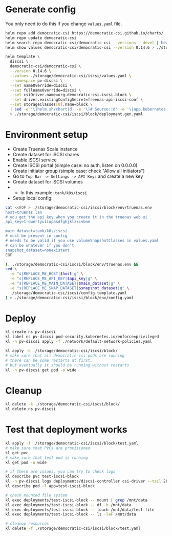 
# Generate config

You only need to do this if you change `values.yaml` file.

```bash
helm repo add democratic-csi https://democratic-csi.github.io/charts/
helm repo update democratic-csi
helm search repo democratic-csi/democratic-csi --versions --devel | head
helm show values democratic-csi/democratic-csi --version 0.14.6 > ./storage/democratic-csi/default-values.yaml
```

```bash
helm template \
  discsi \
  democratic-csi/democratic-csi \
  --version 0.14.6 \
  --values ./storage/democratic-csi/iscsi/values.yaml \
  --namespace pv-discsi \
  --set nameOverride=discsi \
  --set fullnameOverride=discsi \
  --set csiDriver.name=org.democratic-csi.iscsi.block \
  --set driver.existingConfigSecret=freenas-api-iscsi-conf \
  --set storageClasses[0].name=block \
  | sed -e '\|helm.sh/chart|d' -e '\|# Source:|d' -e '\|app.kubernetes.io/managed-by: Helm|d' -e '\|app.kubernetes.io/instance:|d' \
  > ./storage/democratic-csi/iscsi/block/deployment.gen.yaml
```

# Environment setup

- Create Truenas Scale instance
- Create dataset for iSCSI shares
- Enable iSCSI service
- Create iSCSI portal (simple case: no auth, listen on 0.0.0.0)
- Create initiator group (simple case: check "Allow all initiators")
- Go to `Top Bar -> Settings -> API Keys` and create a new key
- Create dataset for iSCSI volumes
- - In this example: `tank/k8s/iscsi`
- Setup local config:
```bash
cat <<EOF > ./storage/democratic-csi/iscsi/block/env/truenas.env
host=truenas.lan
# you get the api key when you create it in the truenas web ui
api_key=1-qwertyuiiopasdfghjklzxcvbnm

main_dataset=tank/k8s/iscsi
# must be present in config
# needs to be valid if you use volumeSnapshotClasses in values.yaml
# can be whatever if you don't
snapshot_dataset=nonexistent
EOF

(. ./storage/democratic-csi/iscsi/block/env/truenas.env &&
sed \
  -e "s|REPLACE_ME_HOST|$host|g" \
  -e "s|REPLACE_ME_API_KEY|$api_key|g" \
  -e "s|REPLACE_ME_MAIN_DATASET|$main_dataset|g" \
  -e "s|REPLACE_ME_SNAP_DATASET|$snapshot_dataset|g" \
  ./storage/democratic-csi/iscsi/config.template.yaml
) > ./storage/democratic-csi/iscsi/block/env/config.yaml
```

# Deploy

```bash
kl create ns pv-discsi
kl label ns pv-discsi pod-security.kubernetes.io/enforce=privileged
kl -n pv-discsi apply -f ./network/default-network-policies.yaml

kl apply -k ./storage/democratic-csi/iscsi/block/
# make sure that all democratic-csi pods are running
# there can be some restarts at first,
# but eventually it should be running without restarts
kl -n pv-discsi get pod -o wide
```

# Cleanup

```bash
kl delete -k ./storage/democratic-csi/iscsi/block/
kl delete ns pv-discsi
```

# Test that deployment works

```bash
kl apply -f ./storage/democratic-csi/iscsi/block/test.yaml
# make sure that PVCs are provisioned
kl get pvc
# make sure that test pod is running
kl get pod -o wide

# if there are issues, you can try to check logs
kl describe pvc test-iscsi-block
kl -n pv-discsi logs deployments/discsi-controller csi-driver --tail 20
kl describe pod -l app=test-iscsi-block

# check mounted file system
kl exec deployments/test-iscsi-block -- mount | grep /mnt/data
kl exec deployments/test-iscsi-block -- df -h /mnt/data
kl exec deployments/test-iscsi-block -- touch /mnt/data/test-file
kl exec deployments/test-iscsi-block -- ls -laF /mnt/data

# cleanup resources
kl delete -f ./storage/democratic-csi/iscsi/block/test.yaml
```

